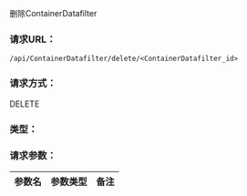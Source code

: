 删除ContainerDatafilter

### **请求URL：**

`/api/ContainerDatafilter/delete/<ContainerDatafilter_id>`

### **请求方式：**

DELETE

### **类型：**

### **请求参数：**

|参数名|参数类型|备注|
|:--|:--|:--|